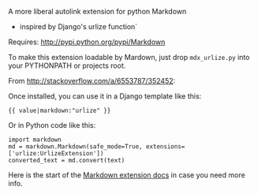 A more liberal autolink extension for python Markdown
- inspired by Django's urlize function`

Requires: http://pypi.python.org/pypi/Markdown

To make this extension loadable by Mardown, just drop ``mdx_urlize.py`` into your PYTHONPATH or projects root.

From http://stackoverflow.com/a/6553787/352452:

Once installed, you can use it in a Django template like this:

    {{ value|markdown:"urlize" }}

Or in Python code like this:

    import markdown  
    md = markdown.Markdown(safe_mode=True, extensions=['urlize:UrlizeExtension'])  
    converted_text = md.convert(text)  

Here is the start of the [Markdown extension docs](http://pythonhosted.org/Markdown/extensions/index.html) in case you need more info.


